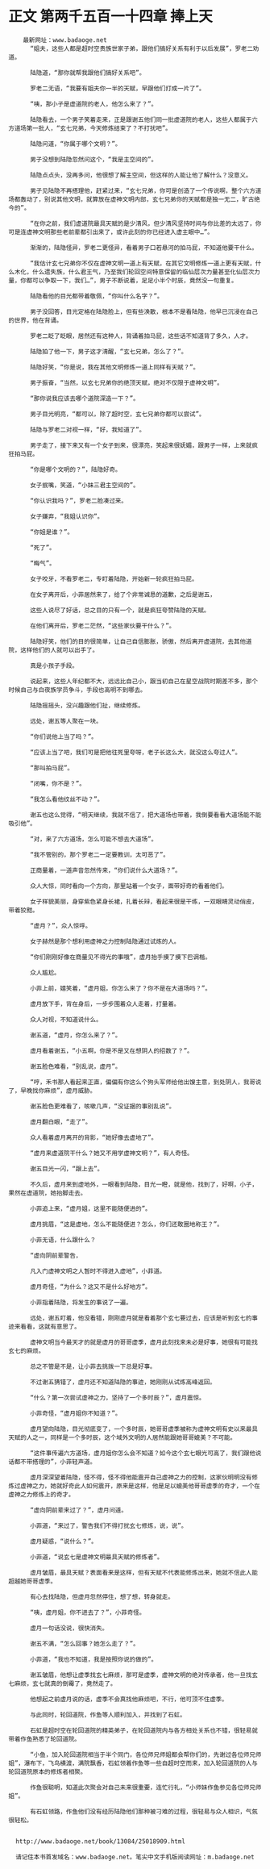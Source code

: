 # 正文 第两千五百一十四章 捧上天
        最新网址：www.badaoge.net
          “姐夫，这些人都是超时空贵族世家子弟，跟他们搞好关系有利于以后发展”，罗老二劝道。
      
          陆隐道，“那你就帮我跟他们搞好关系吧”。
      
          罗老二无语，“我要有姐夫你一半的天赋，早跟他们打成一片了”。
      
          “咦，那小子是虚道院的老人，他怎么来了？”。
      
          陆隐看去，一个男子笑着走来，正是跟谢五他们同一批虚道院的老人，这些人都属于六方道场第一批人，“玄七兄弟，今天修炼结束了？不打扰吧”。
      
          陆隐问道，“你属于哪个文明？”。
      
          男子没想到陆隐忽然问这个，“我是主空间的”。
      
          陆隐点点头，没再多问，他很想了解主空间，但这样的人能让他了解什么？没意义。
      
          男子见陆隐不再搭理他，赶紧过来，“玄七兄弟，你可是创造了一个传说啊，整个六方道场都轰动了，别说其他文明，就算放在虚神文明内部，玄七兄弟你的天赋都是独一无二，旷古绝今的”。
      
          “在你之前，我们虚道院最具天赋的是少清风，但少清风坚持时间与你比差的太远了，你可是连虚神文明那些老前辈都引出来了，或许此刻的你已经进入虚主眼中…”。
      
          渐渐的，陆隐怪异，罗老二更怪异，看着男子口若悬河的拍马屁，不知道他要干什么。
      
          “我估计玄七兄弟你不仅在虚神文明一道上有天赋，在其它文明修炼一道上更有天赋，什么木化，什么遗失族，什么君王气，乃至我们轮回空间特意保留的临仙层次力量甚至化仙层次力量，你都可以争取一下，我们…”，男子不断说着，足足小半个时辰，竟然没一句重复。
      
          陆隐看他的目光都带着敬佩，“你叫什么名字？”。
      
          男子没回答，目光定格在陆隐脸上，但有些涣散，根本不是看陆隐，他早已沉浸在自己的世界，他在背诵。
      
          罗老二眨了眨眼，居然还有这种人，背诵着拍马屁，这些话不知道背了多久，人才。
      
          陆隐拍了他一下，男子这才清醒，“玄七兄弟，怎么了？”。
      
          陆隐好笑，“你是说，我在其他文明修炼一道上同样有天赋？”。
      
          男子振奋，“当然，以玄七兄弟你的绝顶天赋，绝对不仅限于虚神文明”。
      
          “那你说我应该去哪个道院深造一下？”。
      
          男子目光明亮，“都可以，除了超时空，玄七兄弟你都可以尝试”。
      
          陆隐与罗老二对视一样，“好，我知道了”。
      
          男子走了，接下来又有一个女子到来，很漂亮，笑起来很妩媚，跟男子一样，上来就疯狂拍马屁。
      
          “你是哪个文明的？”，陆隐好奇。
      
          女子抿嘴，笑道，“小妹三君主空间的”。
      
          “你认识我吗？”，罗老二脸凑过来。
      
          女子嫌弃，“我姐认识你”。
      
          “你姐是谁？”。
      
          “死了”。
      
          “晦气”。
      
          女子咬牙，不看罗老二，专盯着陆隐，开始新一轮疯狂拍马屁。
      
          在女子离开后，小菲居然来了，给了个非常诚恳的道歉，之后是谢五，
      
          这些人说尽了好话，总之目的只有一个，就是疯狂夸赞陆隐的天赋。
      
          在他们离开后，罗老二茫然，“这些家伙要干什么？”。
      
          陆隐好笑，他们的目的很简单，让自己自信膨胀，骄傲，然后离开虚道院，去其他道院，这样他们的人就可以出手了。
      
          真是小孩子手段。
      
          说起来，这些人年纪都不大，远远比自己小，跟当初自己在星空战院时期差不多，那个时候自己与白夜族学员争斗，手段也高明不到哪去。
      
          陆隐摇摇头，没兴趣跟他们扯，继续修炼。
      
          远处，谢五等人聚在一块。
      
          “你们说他上当了吗？”。
      
          “应该上当了吧，我们可是把他往死里夸呀，老子长这么大，就没这么夸过人”。
      
          “那叫拍马屁”。
      
          “闭嘴，你不是？”。
      
          “我怎么看他纹丝不动？”。
      
          谢五也这么觉得，“明天继续，我就不信了，把大道场也带着，我倒要看看大道场能不能吸引他”。
      
          “对，来了六方道场，怎么可能不想去大道场”。
      
          “我不管别的，那个罗老二一定要教训，太可恶了”。
      
          正商量着，一道声音忽然传来，“你们说什么大道场？”。
      
          众人大惊，同时看向一个方向，那里站着一个女子，面带好奇的看着他们。
      
          女子样貌美丽，身穿紫色紧身长裙，扎着长辩，看起来很是干练，一双眼睛灵动俏皮，带着狡黠。
      
          “虚月？”，众人惊呼。
      
          女子赫然是那个想利用虚神之力控制陆隐通过试炼的人。
      
          “你们刚刚好像在商量见不得光的事哦”，虚月抬手摸了摸下巴调楷。
      
          众人尴尬。
      
          小菲上前，嬉笑着，“虚月姐，你怎么来了？你不是在大道场吗？”。
      
          虚月放下手，背在身后，一步步围着众人走着，打量着。
      
          众人对视，不知道说什么。
      
          谢五道，“虚月，你怎么来了？”。
      
          虚月看着谢五，“小五啊，你是不是又在想阴人的招数了？”。
      
          谢五脸色难看，“别乱说，虚月”。
      
          “哼，禾书那人看起来正直，偏偏有你这么个狗头军师给他出馊主意，到处阴人，我哥说了，早晚找你麻烦”，虚月威胁。
      
          谢五脸色更难看了，咳嗽几声，“没证据的事别乱说”。
      
          虚月翻白眼，“走了”。
      
          众人看着虚月离开的背影，“她好像去虚地了”。
      
          “虚月来虚道院干什么？她又不用学虚神文明？”，有人奇怪。
      
          谢五目光一闪，“跟上去”。
      
          不久后，虚月来到虚地外，一眼看到陆隐，目光一瞪，就是他，找到了，好啊，小子，果然在虚道院，她抬脚走去。
      
          小菲追上来，“虚月姐，这里不能随便进的”。
      
          虚月挑眉，“这是虚地，怎么不能随便进？怎么，你们还敢圈地称王？”。
      
          小菲无语，什么跟什么？
      
          “虚向阴前辈警告，
      
          凡入门虚神文明之人暂时不得进入虚地”，小菲道。
      
          虚月奇怪，“为什么？这又不是什么好地方”。
      
          小菲指着陆隐，将发生的事说了一遍。
      
          远处，谢五盯着，他没看错，刚刚虚月就是看着那个玄七要过去，应该是听到玄七的事迹来看看，这就有意思了。
      
          虚神文明当今最天才的就是虚月的哥哥虚季，虚月此刻找来未必是好事，她很有可能找玄七的麻烦。
      
          总之不管是不是，让小菲去挑拨一下总是好事。
      
          不过谢五猜错了，虚月还不知道陆隐的事迹，她刚刚从试炼高峰返回。
      
          “什么？第一次尝试虚神之力，坚持了一个多时辰？”，虚月震惊。
      
          小菲奇怪，“虚月姐你不知道？”。
      
          虚月望向陆隐，目光彻底变了，一个多时辰，她哥哥虚季被称为虚神文明有史以来最具天赋的人之一，同样是一个多时辰，这个域外文明的人居然能跟她哥哥媲美？不可能。
      
          “这件事传遍六方道场，虚月姐你怎么会不知道？如今这个玄七眼光可高了，我们跟他说话都不带搭理的”，小菲轻声道。
      
          虚月深深望着陆隐，怪不得，怪不得他能震开自己虚神之力的控制，这家伙明明没有修炼过虚神之力，她就好奇此人如何震开，原来是这样，他是足以媲美他哥哥虚季的奇才，一个在虚神之力修炼上的奇才。
      
          “虚向阴前辈来过了？”，虚月问道。
      
          小菲道，“来过了，警告我们不得打扰玄七修炼，说，说”。
      
          虚月疑惑，“说什么？”。
      
          小菲道，“说玄七是虚神文明最具天赋的修炼者”。
      
          虚月皱眉，最具天赋？表面看来是这样，但有天赋不代表能修炼出来，她就不信此人能超越她哥哥虚季。
      
          有心去找陆隐，但虚月忽然停住，想了想，转身就走。
      
          “咦，虚月姐，你不进去了？”，小菲奇怪。
      
          虚月一句话没说，很快消失。
      
          谢五不满，“怎么回事？她怎么走了？”。
      
          小菲道，“我也不知道，我是按照你说的做的”。
      
          谢五皱眉，他想让虚季找玄七麻烦，那可是虚季，虚神文明的绝对传承者，他一旦找玄七麻烦，玄七就真的倒霉了，竟然走了。
      
          他想起之前虚月说的话，虚季不会真找他麻烦吧，不行，他可顶不住虚季。
      
          与此同时，轮回道院，作鱼等人顺利加入，并找到了石虹。
      
          石虹是超时空在轮回道院的精英弟子，在轮回道院内与各方相处关系也不错，很轻易就带着作鱼熟悉了轮回道院。
      
          “小鱼，加入轮回道院相当于半个同门，各位师兄师姐都会帮你们的，先谢过各位师兄师姐”，瀑布下，飞鸟横渡，满院飘香，石虹领着作鱼等一些自超时空而来，加入轮回道院的人与轮回道院原本的修炼者相聚。
      
          作鱼很聪明，知道此次聚会对自己未来很重要，连忙行礼，“小师妹作鱼参见各位师兄师姐”。
      
          有石虹领路，作鱼他们没有经历陆隐他们那种被刁难的过程，很轻易与众人相识，气氛很轻松。
      
      
      http://www.badaoge.net/book/13084/25018909.html
      
      请记住本书首发域名：www.badaoge.net。笔尖中文手机版阅读网址：m.badaoge.net